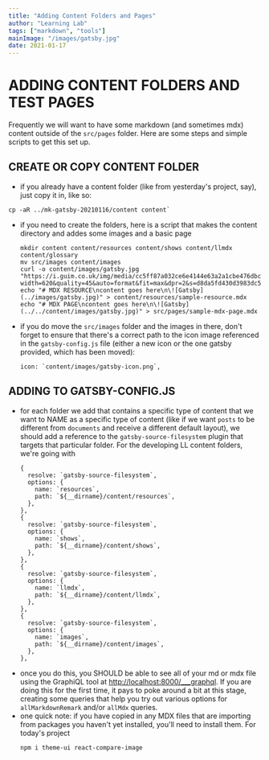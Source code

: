 ```yaml
---
title: "Adding Content Folders and Pages"
author: "Learning Lab"
tags: ["markdown", "tools"]
mainImage: "/images/gatsby.jpg"
date: 2021-01-17
---
```


# ADDING CONTENT FOLDERS AND TEST PAGES

Frequently we will want to have some markdown (and sometimes mdx) content outside of the `src/pages` folder. Here are some steps and simple scripts to get this set up.

## CREATE OR COPY CONTENT FOLDER 
* if you already have a content folder (like from yesterday's project, say), just copy it in, like so:
```
cp -aR ../mk-gatsby-20210116/content content`
```
* if you need to create the folders, here is a script that makes the content directory and addes some images and a basic page
    ```
    mkdir content content/resources content/shows content/llmdx content/glossary
    mv src/images content/images
    curl -o content/images/gatsby.jpg "https://i.guim.co.uk/img/media/cc5ff87a032ce6e4144e63a2a1cbe476dbc7cd5a/273_0_3253_1952/master/3253.jpg?width=620&quality=45&auto=format&fit=max&dpr=2&s=d8da5fd430d3983dc50543a44b3979d4"
    echo "# MDX RESOURCE\ncontent goes here\n\![Gatsby](../images/gatsby.jpg)" > content/resources/sample-resource.mdx
    echo "# MDX PAGE\ncontent goes here\n\![Gatsby](../../content/images/gatsby.jpg)" > src/pages/sample-mdx-page.mdx
    ```
* if you do move the `src/images` folder and the images in there, don't forget to ensure that there's a correct path to the icon image referenced in the `gatsby-config.js` file (either a new icon or the one gatsby provided, which has been moved):
    ```
    icon: `content/images/gatsby-icon.png`,
    ```

## ADDING TO GATSBY-CONFIG.JS

* for each folder we add that contains a specific type of content that we want to NAME as a specific type of content (like if we want `posts` to be different from `documents` and receive a different default layout), we should add a reference to the `gatsby-source-filesystem` plugin that targets that particular folder. For the developing LL content folders, we're going with
    ```
    {
      resolve: `gatsby-source-filesystem`,
      options: {
        name: `resources`,
        path: `${__dirname}/content/resources`,
      },
    },
    {
      resolve: `gatsby-source-filesystem`,
      options: {
        name: `shows`,
        path: `${__dirname}/content/shows`,
      },
    },
    {
      resolve: `gatsby-source-filesystem`,
      options: {
        name: `llmdx`,
        path: `${__dirname}/content/llmdx`,
      },
    },
    {
      resolve: `gatsby-source-filesystem`,
      options: {
        name: `images`,
        path: `${__dirname}/content/images`,
      },
    },
    ```
* once you do this, you SHOULD be able to see all of your md or mdx file using the GraphiQL tool at [http://localhost:8000/___graphql](http://localhost:8000/___graphql). If you are doing this for the first time, it pays to poke around a bit at this stage, creating some queries that help you try out various options for `allMarkdownRemark` and/or `allMdx` queries.
* one quick note: if you have copied in any MDX files that are importing from packages you haven't yet installed, you'll need to install them. For today's project
    ```
    npm i theme-ui react-compare-image
    ```
